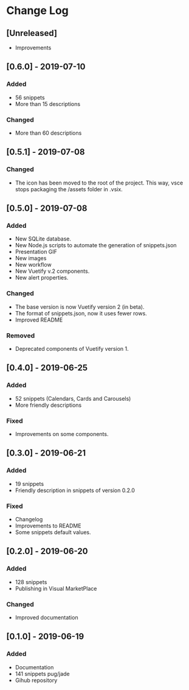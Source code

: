 # Change Log

## [Unreleased]
- Improvements

## [0.6.0] - 2019-07-10
### Added
- 56 snippets
- More than 15 descriptions

### Changed
- More than 60 descriptions

## [0.5.1] - 2019-07-08
### Changed
- The icon has been moved to the root of the project. This way, vsce stops packaging the /assets folder in .vsix.

## [0.5.0] - 2019-07-08
### Added
- New SQLite database.
- New Node.js scripts to automate the generation of snippets.json
- Presentation GIF
- New images
- New workflow
- New Vuetify v.2 components.
- New alert properties.

### Changed
- The base version is now Vuetify version 2 (in beta).
- The format of snippets.json, now it uses fewer rows.
- Improved README

### Removed
- Deprecated components of Vuetify version 1.

## [0.4.0] - 2019-06-25
### Added
- 52 snippets (Calendars, Cards and Carousels)
- More friendly descriptions

### Fixed
- Improvements on some components.

## [0.3.0] - 2019-06-21
### Added
- 19 snippets
- Friendly description in snippets of version 0.2.0
### Fixed
- Changelog
- Improvements to README
- Some snippets default values.

## [0.2.0] - 2019-06-20
### Added
- 128 snippets
- Publishing in Visual MarketPlace

### Changed
- Improved documentation

## [0.1.0] - 2019-06-19
### Added
- Documentation
- 141 snippets pug/jade
- Gihub repository